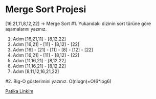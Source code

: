 # Merge Sort Projesi
[16,21,11,8,12,22] -> Merge Sort
#1. Yukarıdaki dizinin sort türüne göre aşamalarını yazınız.

1. Adım [16,21,11] - [8,12,22]
2. Adım [16,21] - [11] - [8,12] - [22]
3. Adım [16] - [21] - [11] - [8] - [12] - [22]
4. Adım [16,21] - [11] - [8,12] - [22]
5. Adım [11,16,21] - [8,12,22]
6. Adım [11,16,21] - [8,12,22]
7. Adım [8,11,12,16,21,22]

#2. Big-O gösterimini yazınız.
O(nlogn)=O(6*log6)

[Patika Linkim](https://app.patika.dev/mervesavass)